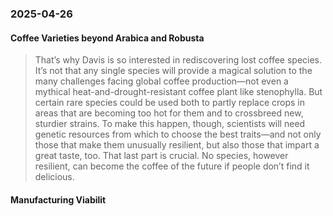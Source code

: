 ### 2025-04-26
#### Coffee Varieties beyond Arabica and Robusta

> That’s why Davis is so interested in rediscovering lost coffee species. It’s not that any single species will provide a magical solution to the many challenges facing global coffee production—not even a mythical heat-and-drought-resistant coffee plant like stenophylla. But certain rare species could be used both to partly replace crops in areas that are becoming too hot for them and to crossbreed new, sturdier strains. To make this happen, though, scientists will need genetic resources from which to choose the best traits—and not only those that make them unusually resilient, but also those that impart a great taste, too. That last part is crucial. No species, however resilient, can become the coffee of the future if people don’t find it delicious.

#### Manufacturing Viabilit


